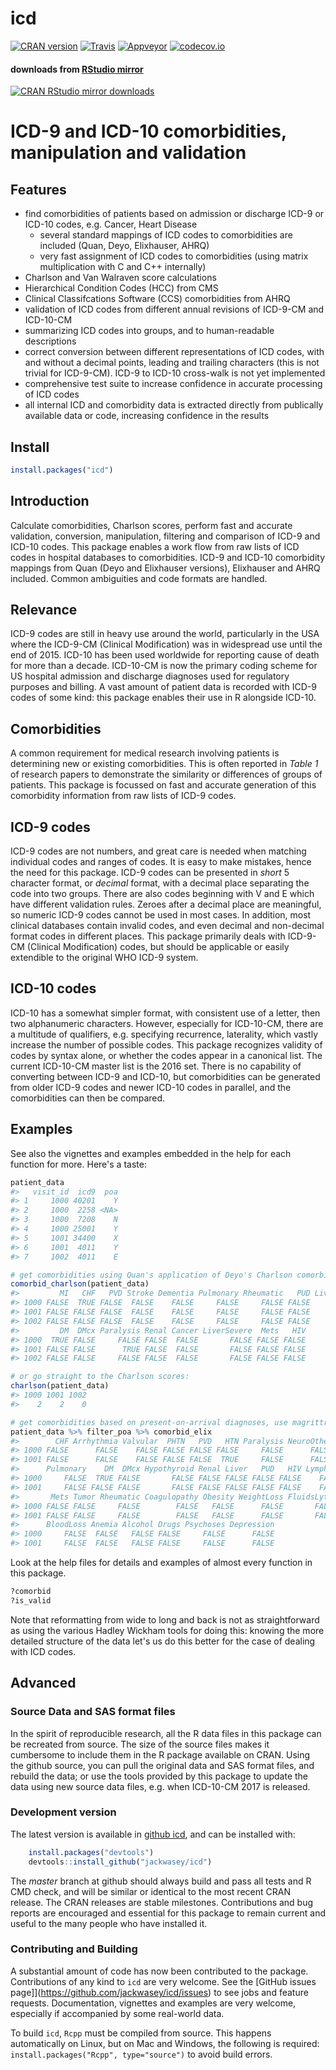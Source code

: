<!--
Copyright (C) 2014 - 2018  Jack O. Wasey

This file is part of icd.

icd is free software: you can redistribute it and/or modify
it under the terms of the GNU General Public License as published by
the Free Software Foundation, either version 3 of the License, or
(at your option) any later version.

icd is distributed in the hope that it will be useful,
but WITHOUT ANY WARRANTY; without even the implied warranty of
MERCHANTABILITY or FITNESS FOR A PARTICULAR PURPOSE. See the
GNU General Public License for more details.

You should have received a copy of the GNU General Public License
along with icd. If not, see <http:#www.gnu.org/licenses/>.
-->
<!-- README.md is generated from README.Rmd. Please edit that file and render with 
rmarkdown::render("README.Rmd")
-->
icd
===

[![CRAN version](https://www.r-pkg.org/badges/version/icd "CRAN Version")](https://cran.r-project.org/package=icd) [![Travis](https://travis-ci.org/jackwasey/icd.svg?branch=master "Travis Build Status")](https://travis-ci.org/jackwasey/icd) [![Appveyor](https://ci.appveyor.com/api/projects/status/github/jackwasey/icd "AppVeyor Build Status")](https://ci.appveyor.com/project/jackwasey/icd) [![codecov.io](https://codecov.io/github/jackwasey/icd/coverage.svg?branch=master)](https://codecov.io/github/jackwasey/icd?branch=master) <!-- [![Coverity](https://scan.coverity.com/projects/15671/badge.svg "Coverity Scan Build Status")](https://scan.coverity.com/projects/jackwasey-icd) -->

#### downloads from [RStudio mirror](https://cloud.r-project.org/)

[![CRAN RStudio mirror downloads](https://cranlogs.r-pkg.org/badges/icd)](https://cran.r-project.org/package=icd)

ICD-9 and ICD-10 comorbidities, manipulation and validation
===========================================================

Features
--------

-   find comorbidities of patients based on admission or discharge ICD-9 or ICD-10 codes, e.g. Cancer, Heart Disease
    -   several standard mappings of ICD codes to comorbidities are included (Quan, Deyo, Elixhauser, AHRQ)
    -   very fast assignment of ICD codes to comorbidities (using matrix multiplication with C and C++ internally)
-   Charlson and Van Walraven score calculations
-   Hierarchical Condition Codes (HCC) from CMS
-   Clinical Classifcations Software (CCS) comorbidities from AHRQ
-   validation of ICD codes from different annual revisions of ICD-9-CM and ICD-10-CM
-   summarizing ICD codes into groups, and to human-readable descriptions
-   correct conversion between different representations of ICD codes, with and without a decimal points, leading and trailing characters (this is not trivial for ICD-9-CM). ICD-9 to ICD-10 cross-walk is not yet implemented
-   comprehensive test suite to increase confidence in accurate processing of ICD codes
-   all internal ICD and comorbidity data is extracted directly from publically available data or code, increasing confidence in the results

Install
-------

``` r
install.packages("icd")
```

Introduction
------------

Calculate comorbidities, Charlson scores, perform fast and accurate validation, conversion, manipulation, filtering and comparison of ICD-9 and ICD-10 codes. This package enables a work flow from raw lists of ICD codes in hospital databases to comorbidities. ICD-9 and ICD-10 comorbidity mappings from Quan (Deyo and Elixhauser versions), Elixhauser and AHRQ included. Common ambiguities and code formats are handled.

Relevance
---------

ICD-9 codes are still in heavy use around the world, particularly in the USA where the ICD-9-CM (Clinical Modification) was in widespread use until the end of 2015. ICD-10 has been used worldwide for reporting cause of death for more than a decade. ICD-10-CM is now the primary coding scheme for US hospital admission and discharge diagnoses used for regulatory purposes and billing. A vast amount of patient data is recorded with ICD-9 codes of some kind: this package enables their use in R alongside ICD-10.

Comorbidities
-------------

A common requirement for medical research involving patients is determining new or existing comorbidities. This is often reported in *Table 1* of research papers to demonstrate the similarity or differences of groups of patients. This package is focussed on fast and accurate generation of this comorbidity information from raw lists of ICD-9 codes.

ICD-9 codes
-----------

ICD-9 codes are not numbers, and great care is needed when matching individual codes and ranges of codes. It is easy to make mistakes, hence the need for this package. ICD-9 codes can be presented in *short* 5 character format, or *decimal* format, with a decimal place separating the code into two groups. There are also codes beginning with V and E which have different validation rules. Zeroes after a decimal place are meaningful, so numeric ICD-9 codes cannot be used in most cases. In addition, most clinical databases contain invalid codes, and even decimal and non-decimal format codes in different places. This package primarily deals with ICD-9-CM (Clinical Modification) codes, but should be applicable or easily extendible to the original WHO ICD-9 system.

ICD-10 codes
------------

ICD-10 has a somewhat simpler format, with consistent use of a letter, then two alphanumeric characters. However, especially for ICD-10-CM, there are a multitude of qualifiers, e.g. specifying recurrence, laterality, which vastly increase the number of possible codes. This package recognizes validity of codes by syntax alone, or whether the codes appear in a canonical list. The current ICD-10-CM master list is the 2016 set. There is no capability of converting between ICD-9 and ICD-10, but comorbidities can be generated from older ICD-9 codes and newer ICD-10 codes in parallel, and the comorbidities can then be compared.

Examples
--------

See also the vignettes and examples embedded in the help for each function for more. Here's a taste:

``` r
patient_data
#>   visit_id  icd9  poa
#> 1     1000 40201    Y
#> 2     1000  2258 <NA>
#> 3     1000  7208    N
#> 4     1000 25001    Y
#> 5     1001 34400    X
#> 6     1001  4011    Y
#> 7     1002  4011    E

# get comorbidities using Quan's application of Deyo's Charlson comorbidity groups
comorbid_charlson(patient_data)
#>         MI   CHF   PVD Stroke Dementia Pulmonary Rheumatic   PUD LiverMild
#> 1000 FALSE  TRUE FALSE  FALSE    FALSE     FALSE     FALSE FALSE     FALSE
#> 1001 FALSE FALSE FALSE  FALSE    FALSE     FALSE     FALSE FALSE     FALSE
#> 1002 FALSE FALSE FALSE  FALSE    FALSE     FALSE     FALSE FALSE     FALSE
#>         DM  DMcx Paralysis Renal Cancer LiverSevere  Mets   HIV
#> 1000  TRUE FALSE     FALSE FALSE  FALSE       FALSE FALSE FALSE
#> 1001 FALSE FALSE      TRUE FALSE  FALSE       FALSE FALSE FALSE
#> 1002 FALSE FALSE     FALSE FALSE  FALSE       FALSE FALSE FALSE

# or go straight to the Charlson scores:
charlson(patient_data)
#> 1000 1001 1002 
#>    2    2    0

# get comorbidities based on present-on-arrival diagnoses, use magrittr to flow the data
patient_data %>% filter_poa %>% comorbid_elix
#>        CHF Arrhythmia Valvular  PHTN   PVD   HTN Paralysis NeuroOther
#> 1000 FALSE      FALSE    FALSE FALSE FALSE FALSE     FALSE      FALSE
#> 1001 FALSE      FALSE    FALSE FALSE FALSE  TRUE     FALSE      FALSE
#>      Pulmonary    DM  DMcx Hypothyroid Renal Liver   PUD   HIV Lymphoma
#> 1000     FALSE  TRUE FALSE       FALSE FALSE FALSE FALSE FALSE    FALSE
#> 1001     FALSE FALSE FALSE       FALSE FALSE FALSE FALSE FALSE    FALSE
#>       Mets Tumor Rheumatic Coagulopathy Obesity WeightLoss FluidsLytes
#> 1000 FALSE FALSE     FALSE        FALSE   FALSE      FALSE       FALSE
#> 1001 FALSE FALSE     FALSE        FALSE   FALSE      FALSE       FALSE
#>      BloodLoss Anemia Alcohol Drugs Psychoses Depression
#> 1000     FALSE  FALSE   FALSE FALSE     FALSE      FALSE
#> 1001     FALSE  FALSE   FALSE FALSE     FALSE      FALSE
```

Look at the help files for details and examples of almost every function in this package.

``` r
?comorbid
?is_valid
```

Note that reformatting from wide to long and back is not as straightforward as using the various Hadley Wickham tools for doing this: knowing the more detailed structure of the data let's us do this better for the case of dealing with ICD codes.

Advanced
--------

### Source Data and SAS format files

In the spirit of reproducible research, all the R data files in this package can be recreated from source. The size of the source files makes it cumbersome to include them in the R package available on CRAN. Using the github source, you can pull the original data and SAS format files, and rebuild the data; or use the tools provided by this package to update the data using new source data files, e.g. when ICD-10-CM 2017 is released.

### Development version

The latest version is available in [github icd](https://github.com/jackwasey/icd), and can be installed with:

``` r
    install.packages("devtools")
    devtools::install_github("jackwasey/icd")
```

The *master* branch at github should always build and pass all tests and R CMD check, and will be similar or identical to the most recent CRAN release. The CRAN releases are stable milestones. Contributions and bug reports are encouraged and essential for this package to remain current and useful to the many people who have installed it.

### Contributing and Building

A substantial amount of code has now been contributed to the package. Contributions of any kind to `icd` are very welcome. See the \[GitHub issues page\]\](<https://github.com/jackwasey/icd/issues>) to see jobs and feature requests. Documentation, vignettes and examples are very welcome, especially if accompanied by some real-world data.

To build `icd`, `Rcpp` must be compiled from source. This happens automatically on Linux, but on Mac and Windows, the following is required: `install.packages("Rcpp", type="source")` to avoid build errors.
